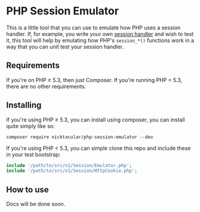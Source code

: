 # PHP Session Emulator

This is a little tool that you can use to emulate how PHP uses a session handler. If, for example, you write your own [session handler](https://github.com/nicktacular/php-mongo-session) and wish to test it, this tool will help by emulating how PHP's `session_*()` functions work in a way that you can unit test your session handler.

## Requirements

If you're on PHP ≥ 5.3, then just Composer. If you're running PHP < 5.3, there are no other requirements.

## Installing

If you're using PHP ≥ 5.3, you can install using composer, you can install quite simply like so:

```
composer require nicktacular/php-session-emulator --dev
```

If you're using PHP < 5.3, you can simple clone this repo and include these in your test bootstrap:

```php
include '/path/to/src/n1/Session/Emulator.php';
include '/path/to/src/n1/Session/HttpCookie.php';
```

## How to use

Docs will be done soon.
